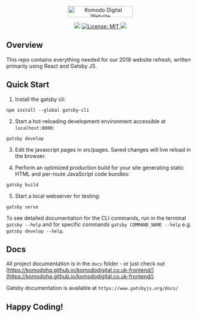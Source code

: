 <p align="center">
<img src="https://www.komododigital.co.uk/static/media/logo.50a4b652.svg" height="30" width="174" alt="Komodo Digital Website">
</p>

<p align="center">
  <img src="https://app.codeship.com/projects/62295840-9fe2-0136-a04e-7a2eabd72af5/status?branch=master">
  <a href="https://opensource.org/licenses/MIT">
    <img src="https://img.shields.io/badge/License-MIT-yellow.svg" alt="License: MIT">
  </a>
  <a href="https://codecov.io/gh/KomodoHQ/komododigital.co.uk-frontend">
    <img src="https://codecov.io/gh/KomodoHQ/komododigital.co.uk-frontend/branch/master/graph/badge.svg" />
  </a>
</p>

## Overview
This repo contains everything needed for our 2018 website refresh, written primarily using React and Gatsby JS.

## Quick Start

1. Install the gatsby cli:

```
npm install --global gatsby-cli
```

2. Start a hot-reloading development environment accessible at `localhost:8000`:

```
gatsby develop
```

3. Edit the javascript pages in src/pages. Saved changes will live reload in the browser.

4. Perform an optimized production build for your site generating static HTML and per-route JavaScript code bundles:

```
gatsby build
```

5. Start a local webserver for testing:

```
gatsby serve
```

To see detailed documentation for the CLI commands, run in the terminal `gatsby --help` and for specific commands `gatsby COMMAND_NAME --help` e.g. `gatsby develop --help`.

## Docs

All project documentation is in the `docs` folder - or just check out [https://komodohq.github.io/komododigital.co.uk-frontend/](https://komodohq.github.io/komododigital.co.uk-frontend/)

Gatsby documentation is available at `https://www.gatsbyjs.org/docs/`

## Happy Coding!